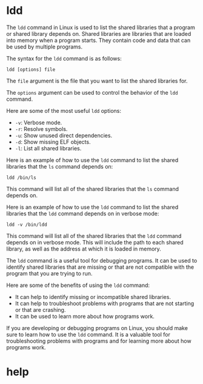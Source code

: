 # Idd

The `ldd` command in Linux is used to list the shared libraries that a program or shared library depends on. Shared libraries are libraries that are loaded into memory when a program starts. They contain code and data that can be used by multiple programs.

The syntax for the `ldd` command is as follows:

```
ldd [options] file
```

The `file` argument is the file that you want to list the shared libraries for.

The `options` argument can be used to control the behavior of the `ldd` command.

Here are some of the most useful `ldd` options:

* `-v`: Verbose mode.
* `-r`: Resolve symbols.
* `-u`: Show unused direct dependencies.
* `-d`: Show missing ELF objects.
* `-l`: List all shared libraries.

Here is an example of how to use the `ldd` command to list the shared libraries that the `ls` command depends on:

```
ldd /bin/ls
```

This command will list all of the shared libraries that the `ls` command depends on.

Here is an example of how to use the `ldd` command to list the shared libraries that the `ldd` command depends on in verbose mode:

```
ldd -v /bin/ldd
```

This command will list all of the shared libraries that the `ldd` command depends on in verbose mode. This will include the path to each shared library, as well as the address at which it is loaded in memory.

The `ldd` command is a useful tool for debugging programs. It can be used to identify shared libraries that are missing or that are not compatible with the program that you are trying to run.

Here are some of the benefits of using the `ldd` command:

* It can help to identify missing or incompatible shared libraries.
* It can help to troubleshoot problems with programs that are not starting or that are crashing.
* It can be used to learn more about how programs work.

If you are developing or debugging programs on Linux, you should make sure to learn how to use the `ldd` command. It is a valuable tool for troubleshooting problems with programs and for learning more about how programs work.



# help 

```

```
